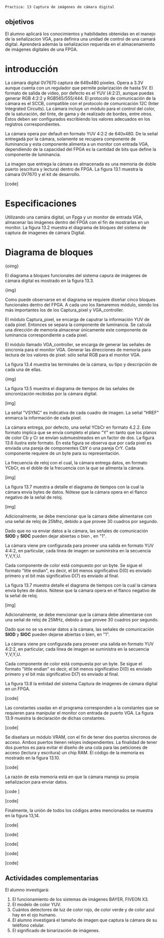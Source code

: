 ```
Practica: 13 Captura de imágenes de cámara digital
```

## objetivos

El alumno aplicará los conocimientos y habilidades obtenidas en el manejo de la señalizacion VGA, para definira una unidad de control de una camará digital. Aprenderá además la señalizacion requerida en el almacenamiento de imágenes digitales de una FPGA.

# introducción

La cámara digital 0V7670 captura de 649x480 pixeles. Opera a 3.3V aunque cuenta con un regulador que permite polarización de hasta 5V. El formato de salida de video, por defecto es el YUV (4:2:2), aunque puedas generar RGB 4:2:2 y RGB565/555/444. El protocolo de comunicación de la cámara es el SCCB, compatible con el protocolo de comunicación 12C (Inter Integrated Circuits). La cámara incluye un módulo para el control del color, de la saturación, del tinte, de gama y de realizado de bordes, entre otros. Éstos deben ser configurados escribiendo los valores adecuados en los registros correspondientes.

La cámara opera por default en formato YUV 4:2:2 de 640x480. De la señal entregadá por la cámara, solamente se recupera componente de iluminancia y esta componente alimenta a un monitor con entrada VGA, dependiendo de la capacidad del FPGA es la cantidad de bits que define la componente de luminancia.

La imagen que entrega la cámara es almacenada es una memoria de doble puerto (escritura y lectura) dentro de FPGA. La figura 13.1 muestra la cámara 0V7670 y el kit de desarrollo.

[code]

# Especificaciones

Utilizando una camára digital, un Fpga y un monitor de entrada VGA, almacenar las imágenes dentro del FPGA con el fin de mostrarlas en un monitor. La figura 13.2 muestra el diagrama de bloques del sistema de captura de imagenes de cámara Digital.



# Diagrama de bloques

{oimg}

El diagrama a bloques  funcionales del sistema capura de imágenes de cámara digital es mostrado en la figura 13.3.



{img}

Como puede observarse en el diagrama se requiere diseñar cinco bloques funcionales dentro del FPGA. A cada uno los llamaremos módulo, siendo los más importantes los de los Captura_pixel y VGA_controller.

El módulo Captura_pixel, se encarga de caputrar la información YUV de cada pixel. Entonces se separa la componente de luminancia. Se calcula una dirección de memoria almacenar únicamente este componente de luminancia correspondiente a cada pixel.

El módulo llamado VGA_controller, se encarga de generar las señales de sincronía para el monitor VGA. Generar las direcciones de memoria para lectura de los valores de pixel: sólo señal RGB para el monitor VGA.

La figura 13.4 muestra las terminales de la cámara, su tipo y descripción de cada una de ellas.

{img}

La figura 13.5 muestra el diagrama de tiempos de las señales de sincronización recibidas por la cámara digital.

[img]

La señal "VSYNC" es indicativa de cada cuadro de imagen. La señal "HREF" enmarca la información de cada pixel.

La cámara entrega, por defecto, una señal YCbCr en formato 4.2.2. Este formato implica que se envía completo el plano "Y" en tanto que los planos de color Cb y Cr se envían submuestreados en un factor de dos. La figura 13.6 ilustra este formato. En esta figura  se observa que por cada pixel es enviada una pareja de componentes CbY ó una pareja CrY. Cada componente requiere de un byte para su representación.

La frecuencia de reloj con el cual, la cámara entrega datos, en formato YCbCr, es el doble de la frecuencia con la que se alimenta la cámara.

[img]

La figura 13.7 muestra a detalle el diagrama de tiempos con la cual la cámara envia bytes de datos. Nótese que la cámara opera en el flanco negativo de la señal de reloj.

[img]

Adicionalmente, se debe mencionar que la cámara debe alimentarse con una señal de reloj de 25Mhz, debido a que provee 30 cuadros por segundo.

Dado que no va enviar datos a la cámara, las señales de comunicación **SIOD** y **SIOC** pueden dejar abiertas o bien , en "1".

La cámara viene pre configurada para proveer una  salida  en formato YUV 4:4:2, en particular, cada línea de imagen se suminirstra en  la secuencia Y,V,Y,U.

Cada componente de color está compuesto por un byte. Se sigue el formato "litle endian", es decir, el bit menos significativo D(0) es enviado primero y el bit más significativo D(7) es enviado al final.

La figura 13.7 muestra detalle el diagrama de tiempos con la cual la cámara envía bytes de datos. Nótese que la cámara opera en el flanco negativo de la señal de reloj.

[img]

Adicionalmente, se debe mencionar que la cámara debe alimentarse con una señal de reloj de 25MHz, debido a que provee 30 cuadros por segundo.

Dado que no se va enviar datos a la cámara, las señales de comunicación **SIOD** y **SIOC** pueden dejarse abiertas o bien, en "1".

La cámara viene pre configurada para proveer una salida en formato  YUV 4:2:2, en particular, cada línea de imagen se suministra en la secuencia Y,V,Y,U.

Cada componente de color está compuesta por un byte. Se sigue el formato "little endian" es decir, el bit menos significativo D(0) es enviado primero y el bit más significativo D(7) es enviado al final.

La figura 13.8 la entidad del sistema Captura de imágenes de cámara digital en un FPGA.

[code]

Las constantes usadas en el programa corresponden a la constantes que se requieren para manipular el monitor con entrada de puerto VGA. La figura 13.9 muestra la declaración de dichas constantes.

[code]

Se diseñara un módulo VRAM, con el fin de tener dos puertos síncronos de acceso. Ambos puertos tienen relojes independientes. La finalidad de tener dos puertos es para evitar el diseño de una cola para las peticiones de acceso (lectura y escritura) un chip RAM. El código de la memoria es mostrado en la figura 13.10.

[code]

La razón  de esta memoria está en que la cámara maneja su propia señalizacion para enviar datos.

[code ]

[code]

Finalmente, la unión de todos los códigos antes mencionados se muestra en la figura 13,14.

[code]

[code]

[code]

[code]

[code]

## Actividades complementarias

El alumno investigará:

1. El funcionamiento de los sistemas de imágenes BAYER, FIVEON X3.
2. El modelo de color YUV.
3. Cuántos detectores de luz de color rojo, de color verde y de color azul hay en el ojo humano.
4. El alumno investigará el tamaño de imagen que captura la cámara de su teléfono celular.
5. El significado de binarización de imágenes.